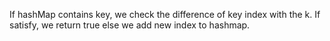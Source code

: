 If hashMap contains key, we check the difference of key index with the k. If satisfy, we return true else we add new index to hashmap.